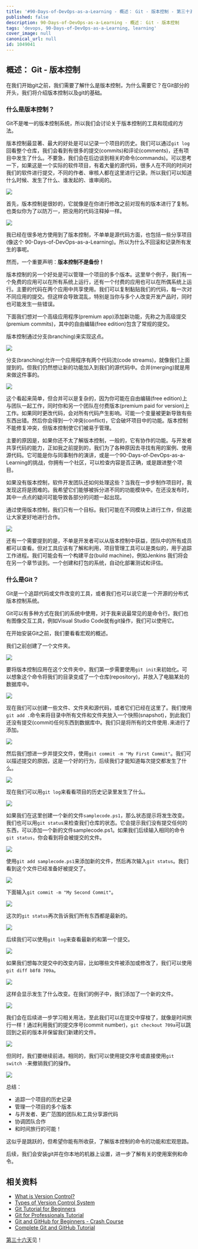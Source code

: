 ```yaml
---
title: '#90-Days-of-DevOps-as-a-Learning - 概述： Git - 版本控制 - 第三十五天'
published: false
description: 90-Days-of-DevOps-as-a-Learning - 概述： Git - 版本控制
tags: 'devops, 90-Days-of-DevOps-as-a-Learning, learning'
cover_image: null
canonical_url: null
id: 1049041
---
```

## 概述： Git - 版本控制

在我们开始git之前，我们需要了解什么是版本控制，为什么需要它？在Git部分的开头，我们将介绍版本控制以及git的基础。

### 什么是版本控制？

Git不是唯一的版本控制系统，所以我们会讨论关于版本控制的工具和现成的方法。

版本控制最显著、最大的好处是可以记录一个项目的历史。我们可以通过`git log`回看整个仓库，我们会看到有很多的提交(commits)和评论(comments)，还有项目中发生了什么。不要急，我们会在后边谈到相关的命令(commands)。可以思考一下，如果这是一个实际的软件项目，有着大量的源代码，很多人在不同的时间对我们的软件进行提交，不同的作者、审核人都在这里进行记录。所以我们可以知道什么时候、发生了什么、谁发起的、谁审阅的。

![](../../Days/Images/Day35_Git1.png)

首先，版本控制是很妙的，它就像是在你进行修改之前对现有的版本进行了复制。也类似你为了以防万一，把没用的代码注释掉一样。

![](../../Days/Images/Day35_Git2.png)

我已经在很多地方使用到了版本控制，不单单是源代码方面，也包括一些分享项目(像这个 90-Days-of-DevOps-as-a-Learning)。所以为什么不回滚和记录所有发生的事呢。

然而，一个重要声明：**版本控制不是备份！**

版本控制的另一个好处是可以管理一个项目的多个版本。这里举个例子，我们有一个免费的应用可以在所有系统上运行，还有一个付费的应用也可以在所偶系统上运行。主要的代码在两个应用中共享使用。我们可以复制黏贴我们的代码，每一次对不同应用的提交。但这样会导致混乱，特别是当你与多个人改变开发产品时，同时也可能发生一些错误。

下面我们想对一个高级应用程序(premium app)添加新功能，先称之为高级提交(premium commits)，其中的自由编辑(free edition)包含了常规的提交。

版本控制通过分支(branching)来实现这点。

![](../../Days/Images/Day35_Git3.png)

分支(branching)允许一个应用程序有两个代码流(code streams)，就像我们上面提到的。但我们仍然想让新的功能加入到我们的源代码中。合并(merging)就是用来做这件事的。

![](../../Days/Images/Day35_Git4.png)

这个看起来简单，但合并可以是复杂的，因为你可能在自由编辑(free edition)上与团队一起工作，同时你和另一个团队在付费版本(premium paid for version)上工作。如果同时更改代码，会对所有代码产生影响。可能一个变量被更新导致有些东西出错。然后你会得到一个冲突(conflict)，它会破坏项目中的功能。版本控制不能修复冲突，但版本控制使它们被易于管理。

主要的原因是，如果你还不太了解版本控制，一般的，它有协作的功能。与开发者共享代码的能力，正如我之前提到的，我们为了各种原因去寻找有用的案例、使用源代码。它可能是你与同事制作的演讲，或是一个90-Days-of-DevOps-as-a-Learning的挑战，你拥有一个社区，可以检查内容是否正确，或是跟进整个项目。

如果没有版本控制，软件开发团队还如何处理这些？当我在一步步制作项目时，我发现这将是困难的。我希望它们能够被拆分进不同的功能模块中。在还没发布时，其中一点点的疑问可能导致各部分的问题一起出现。

通过使用版本控制，我们只有一个目标。我们可能在不同模块上进行工作，但这能让大家更好地进行合作。

![](../../Days/Images/Day35_Git5.png)

还有一个需要提到的是，不单是开发者可以从版本控制中获益，团队中的所有成员都可以查看。但对工具应该有了解和利用，项目管理工具可以是类似的，用于追踪工作进程。我们可能会有一个构建平台(build machine)，例如Jenkins 我们将会在另一个章节谈到。一个创建和打包的系统，自动化部署测试和评估。

### 什么是Git？

Git是一个追踪代码或文件改变的工具，或者我们也可以说它是一个开源的分布式版本控制系统。

Git可以有多种方式在我们的系统中使用，对于我来说最常见的是命令行。我们也有图像交互工具，例如Visual Studio Code就有git操作，我们可以使用它。

在开始安装Git之前，我们要看看宏观的概述。

我们之前创建了一个文件夹。

![](../../Days/Images/Day35_Git2.png)

要将版本控制应用在这个文件夹中，我们第一步需要使用`git init`来初始化。可以想象这个命令将我们的目录变成了一个仓库(repository)，并放入了电脑某处的数据库中。

![](../../Days/Images/Day35_Git6.png)

现在我们可以创建一些文件、文件夹和源代码，或者它们已经在这里了。我们使用`git add .`命令来将目录中所有文件和文件夹放入一个快照(snapshot)，到此我们还没有提交(commit)任何东西到数据库中。我们只是将所有的文件使用`.`来进行了添加。

![](../../Days/Images/Day35_Git7.png)

然后我们想进一步并提交文件，使用`git commit -m "My First Commit"`。我们可以描述提交的原因，这是一个好的行为，后续我们才能知道每次提交都发生了什么。

![](../../Days/Images/Day35_Git8.png)

现在我们可以用`git log`来看看项目的历史记录里发生了什么。

![](../../Days/Images/Day35_Git9.png)

如果我们在这里创建一个新的文件`samplecode.ps1`，那么状态提示将发生改变。我们也可以用`git status`来检查我们仓库的状态。它会提示我们没有提交任何的东西，可以添加一个新的文件samplecode.ps1。如果我们后续输入相同的命令`git status`，你会看到将会被提交的文件。

![](../../Days/Images/Day35_Git10.png)

使用`git add samplecode.ps1`来添加新的文件，然后再次输入`git status`。我们看到这个文件已经准备好被提交了。

![](../../Days/Images/Day35_Git11.png)

下面输入`git commit -m "My Second Commit"`。

![](../../Days/Images/Day35_Git12.png)

这次的`git status`再次告诉我们所有东西都是最新的。

![](../../Days/Images/Day35_Git13.png)

后续我们可以使用`git log`来查看最新的和第一个提交。

![](../../Days/Images/Day35_Git14.png)

如果我们想每次提交中的改变内容，比如哪些文件被添加或修改了，我们可以使用`git diff b8f8 709a`。

![](../../Days/Images/Day35_Git15.png)

这样会显示发生了什么改变。在我们的例子中，我们添加了一个新的文件。

![](../../Days/Images/Day35_Git16.png)

我们会在后续进一步学习相关用法，至此我们可以在提交中穿梭了，就像是时间旅行一样！通过利用我们的提交序号(commit number)，`git checkout 709a`可以跳回到之前的版本并保留我们新建的文件。

![](../../Days/Images/Day35_Git17.png)

但同时，我们要继续前进。相同的，我们可以使用提交序号或直接使用`git switch -`来撤销我们的操作。

![](../../Days/Images/Day35_Git18.png)

总结：

- 追踪一个项目的历史记录
- 管理一个项目的多个版本
- 与开发者、更广范围的团队和工具分享源代码
- 协调团队合作
- 和时间旅行的可能！

这似乎是跳跃的，但希望你能有所收获，了解版本控制的命令的功能和宏观思路。

后续，我们会安装git并在你本地的机器上设置，进一步了解有关的使用案例和命令。


## 相关资料

- [What is Version Control?](https://www.youtube.com/watch?v=Yc8sCSeMhi4)
- [Types of Version Control System](https://www.youtube.com/watch?v=kr62e_n6QuQ)
- [Git Tutorial for Beginners](https://www.youtube.com/watch?v=8JJ101D3knE&t=52s) 
- [Git for Professionals Tutorial](https://www.youtube.com/watch?v=Uszj_k0DGsg) 
- [Git and GitHub for Beginners - Crash Course](https://www.youtube.com/watch?v=RGOj5yH7evk&t=8s) 
- [Complete Git and GitHub Tutorial](https://www.youtube.com/watch?v=apGV9Kg7ics)

[第三十六天](day36.md)见！

